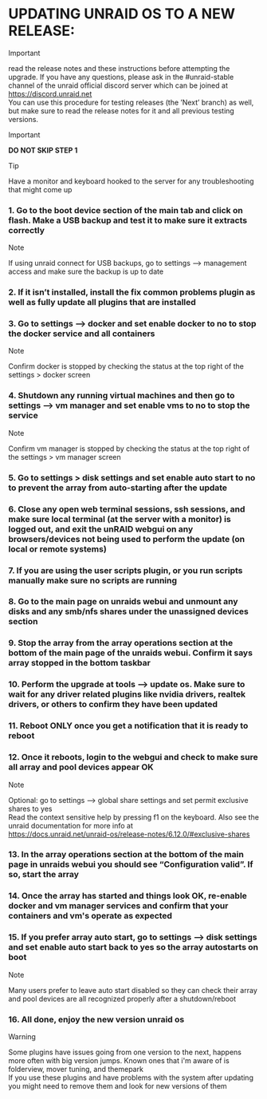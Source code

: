 # UPDATING UNRAID OS TO A NEW RELEASE: 

> [!IMPORTANT]
> read the release notes and these instructions before attempting the upgrade. If you have any questions, please ask in the #unraid-stable channel of the unraid official discord server which can be joined at https://discord.unraid.net \
> You can use this procedure for testing releases (the ’Next’ branch) as well, but make sure to read the release notes for it and all previous testing versions.

> [!IMPORTANT]
> **DO NOT SKIP STEP 1**

> [!TIP]
> Have a monitor and keyboard hooked to the server for any troubleshooting that might come up

### 1. **Go to the boot device section of the main tab and click on flash. Make a USB backup and test it to make sure it extracts correctly**
  > [!NOTE]
  > If using unraid connect for USB backups, go to settings —> management access and make sure the backup is up to date
### 2. If it isn’t installed, install the fix common problems plugin as well as fully update all plugins that are installed
### 3. Go to settings —> docker and set enable docker to no to stop the docker service and all containers
  > [!NOTE]
  > Confirm docker is stopped by checking the status at the top right of the settings > docker screen
### 4. Shutdown any running virtual machines and then go to settings —> vm manager and set enable vms to no to stop the service
  > [!NOTE]
  > Confirm vm manager is stopped by checking the status at the top right of the settings > vm manager screen
### 5. Go to settings > disk settings and set enable auto start to no to prevent the array from auto-starting after the update
### 6. Close any open web terminal sessions, ssh sessions, and make sure local terminal (at the server with a monitor) is logged out, and exit the unRAID webgui on any browsers/devices not being used to perform the update (on local or remote systems)
### 7. If you are using the user scripts plugin, or you run scripts manually make sure no scripts are running
### 8. Go to the main page on unraids webui and unmount any disks and any smb/nfs shares under the unassigned devices section
### 9. Stop the array from the array operations section at the bottom of the main page of the unraids webui. Confirm it says array stopped in the bottom taskbar
### 10. Perform the upgrade at tools —> update os. Make sure to wait for any driver related plugins like nvidia drivers, realtek drivers, or others to confirm they have been updated
### 11. Reboot ONLY once you get a notification that it is ready to reboot
### 12. Once it reboots, login to the webgui and check to make sure all array and pool devices appear OK
  > [!NOTE]
  > Optional: go to settings —> global share settings and set permit exclusive shares to yes \
  > Read the context sensitive help by pressing f1 on the keyboard. Also see the unraid documentation for more info at \
  > https://docs.unraid.net/unraid-os/release-notes/6.12.0/#exclusive-shares
### 13. In the array operations section at the bottom of the main page in unraids webui you should see “Configuration valid”. If so, start the array
### 14. Once the array has started and things look OK, re-enable docker and vm manager services and confirm that your containers and vm's operate as expected
### 15. If you prefer array auto start, go to settings —> disk settings and set enable auto start back to yes so the array autostarts on boot
  > [!NOTE]
  > Many users prefer to leave auto start disabled so they can check their array and pool devices are all recognized properly after a shutdown/reboot
### 16. All done, enjoy the new version unraid os
  > [!WARNING]
  > Some plugins have issues going from one version to the next, happens more often with big version jumps. Known ones that i'm aware of is folderview, mover tuning, and themepark \
  > If you use these plugins and have problems with the system after updating you might need to remove them and look for new versions of them